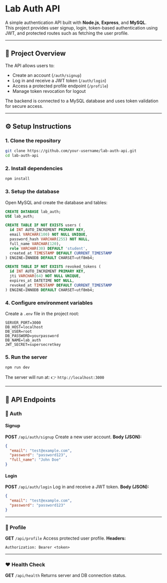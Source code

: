# Lab Auth API

A simple authentication API built with **Node.js**, **Express**, and **MySQL**.  
This project provides user signup, login, token-based authentication using JWT, and protected routes such as fetching the user profile.  

---

## 🚀 Project Overview
The API allows users to:
- Create an account (`/auth/signup`)
- Log in and receive a JWT token (`/auth/login`)
- Access a protected profile endpoint (`/profile`)
- Manage token revocation for logout

The backend is connected to a MySQL database and uses token validation for secure access.

---

## ⚙️ Setup Instructions

### 1. Clone the repository
```bash
git clone https://github.com/your-username/lab-auth-api.git
cd lab-auth-api
````

### 2. Install dependencies

```bash
npm install
```

### 3. Setup the database

Open MySQL and create the database and tables:

```sql
CREATE DATABASE lab_auth;
USE lab_auth;

CREATE TABLE IF NOT EXISTS users (
  id INT AUTO_INCREMENT PRIMARY KEY,
  email VARCHAR(100) NOT NULL UNIQUE,
  password_hash VARCHAR(255) NOT NULL,
  full_name VARCHAR(120),
  role VARCHAR(30) DEFAULT 'student',
  created_at TIMESTAMP DEFAULT CURRENT_TIMESTAMP
) ENGINE=INNODB DEFAULT CHARSET=utf8mb4;

CREATE TABLE IF NOT EXISTS revoked_tokens (
  id INT AUTO_INCREMENT PRIMARY KEY,
  jti VARCHAR(64) NOT NULL UNIQUE,
  expires_at DATETIME NOT NULL,
  revoked_at TIMESTAMP DEFAULT CURRENT_TIMESTAMP
) ENGINE=INNODB DEFAULT CHARSET=utf8mb4;
```

### 4. Configure environment variables

Create a `.env` file in the project root:

```env
SERVER_PORT=3000
DB_HOST=localhost
DB_USER=root
DB_PASSWORD=yourpassword
DB_NAME=lab_auth
JWT_SECRET=supersecretkey
```

### 5. Run the server

```bash
npm run dev
```

The server will run at:
👉 `http://localhost:3000`

---

## 📡 API Endpoints

### 🔑 Auth

#### Signup

**POST** `/api/auth/signup`
Create a new user account.
**Body (JSON):**

```json
{
  "email": "test@example.com",
  "password": "password123",
  "full_name": "John Doe"
}
```

#### Login

**POST** `/api/auth/login`
Log in and receive a JWT token.
**Body (JSON):**

```json
{
  "email": "test@example.com",
  "password": "password123"
}
```

---

### 👤 Profile

**GET** `/api/profile`
Access protected user profile.
**Headers:**

```
Authorization: Bearer <token>
```

---

### ❤️ Health Check

**GET** `/api/health`
Returns server and DB connection status.

